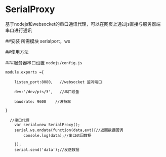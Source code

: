 # SerialProxy
基于nodejs和websocket的串口通讯代理，可以在网页上通过js直接与服务器端串口进行通讯

##安装
所需模块
serialport，ws


##使用方法

###服务器串口设置 `nodejs/config.js`
```
module.exports ={

	listen_port:8080,   //websocket 监听端口
	
	dev:'/dev/pts/3',   //串口设备
	
	baudrate: 9600    //波特率
	
}

```


```
  //串口代理
	var serial=new SerialProxy();
	serial.ws.ondata(function(data,evt){//返回数据回调
		console.log(data);//串口返回数据

	});
	serial.send('data');//发送数据
	
```
